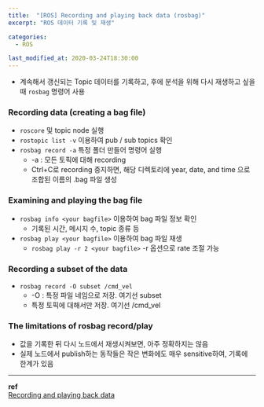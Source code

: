 ```yaml
---
title:  "[ROS] Recording and playing back data (rosbag)"
excerpt: "ROS 데이터 기록 및 재생"

categories:
  - ROS

last_modified_at: 2020-03-24T18:30:00
---
```


- 계속해서 갱신되는 Topic 데이터를 기록하고, 후에 분석을 위해 다시 재생하고 싶을 때 `rosbag` 명령어 사용

### Recording data (creating a bag file)
- `roscore` 및 topic node 실행
- `rostopic list -v` 이용하여 pub / sub topics 확인
- `rosbag record -a` 특정 폴더 만들어 명령어 실행
  - -a : 모든 토픽에 대해 recording
  - Ctrl+C로 recording 중지하면, 해당 디렉토리에 year, date, and time 으로 조합된 이름의 .bag 파일 생성

### Examining and playing the bag file
- `rosbag info <your bagfile>` 이용하여 bag 파일 정보 확인
  - 기록된 시간, 메시지 수, topic 종류 등
- `rosbag play <your bagfile>` 이용하여 bag 파일 재생
  - `rosbag play -r 2 <your bagfile>` -r 옵션으로 rate 조절 가능

### Recording a subset of the data
- `rosbag record -O subset /cmd_vel`
  - -O : 특정 파일 네임으로 저장. 여기선 subset
  - 특정 토픽에 대해서만 저장. 여기선 /cmd_vel

### The limitations of rosbag record/play
- 값을 기록한 뒤 다시 노드에서 재생시켜보면, 아주 정확하지는 않음
- 실제 노드에서 publish하는 동작들은 작은 변화에도 매우 sensitive하여, 기록에 한계가 있음

----
**ref**  
[Recording and playing back data](http://wiki.ros.org/rosbag/Tutorials/Recording%20and%20playing%20back%20data)  